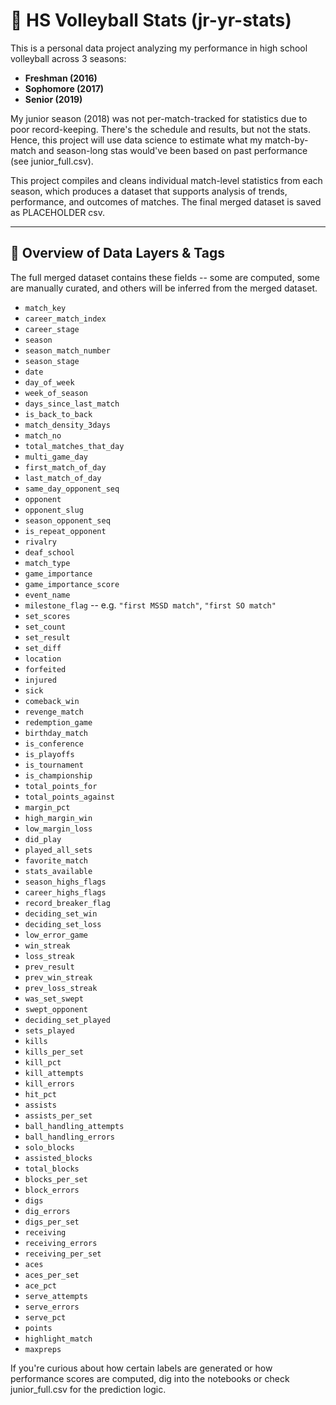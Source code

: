 # 🏐 HS Volleyball Stats (jr-yr-stats)

This is a personal data project analyzing my performance in high school volleyball across 3 seasons:
- **Freshman (2016)**
- **Sophomore (2017)**
- **Senior (2019)**

My junior season (2018) was not per-match-tracked for statistics due to poor record-keeping. There's the schedule and results, but not the stats. Hence, this project will use data science to estimate what my match-by-match and season-long stas would've been based on past performance (see junior_full.csv). 

This project compiles and cleans individual match-level statistics from each season, which produces a dataset that supports analysis of trends, performance, and outcomes of matches. The final merged dataset is saved as PLACEHOLDER csv.

---

## 🧾 Overview of Data Layers & Tags
The full merged dataset contains these fields -- some are computed, some are manually curated, and others will be inferred from the merged dataset. 

- `match_key`
- `career_match_index`
- `career_stage`
- `season`
- `season_match_number`
- `season_stage`
- `date`
- `day_of_week`
- `week_of_season`
- `days_since_last_match`
- `is_back_to_back`
- `match_density_3days`
- `match_no`
- `total_matches_that_day`
- `multi_game_day`
- `first_match_of_day`
- `last_match_of_day`
- `same_day_opponent_seq`
- `opponent`
- `opponent_slug`
- `season_opponent_seq`
- `is_repeat_opponent`
- `rivalry`
- `deaf_school`
- `match_type`
- `game_importance`
- `game_importance_score`
- `event_name`
- `milestone_flag` -- e.g. `"first MSSD match"`, `"first SO match"`
- `set_scores`
- `set_count`
- `set_result`
- `set_diff`
- `location`
- `forfeited`
- `injured`
- `sick`
- `comeback_win`
- `revenge_match`
- `redemption_game`
- `birthday_match`
- `is_conference`
- `is_playoffs`
- `is_tournament`
- `is_championship`
- `total_points_for`
- `total_points_against`
- `margin_pct`
- `high_margin_win`
- `low_margin_loss`
- `did_play`
- `played_all_sets`
- `favorite_match`
- `stats_available`
- `season_highs_flags`
- `career_highs_flags`
- `record_breaker_flag`
- `deciding_set_win`
- `deciding_set_loss`
- `low_error_game`
- `win_streak`
- `loss_streak`
- `prev_result`
- `prev_win_streak`
- `prev_loss_streak`
- `was_set_swept`
- `swept_opponent`
- `deciding_set_played`
- `sets_played`
- `kills`
- `kills_per_set`
- `kill_pct`
- `kill_attempts`
- `kill_errors`
- `hit_pct`
- `assists`
- `assists_per_set`
- `ball_handling_attempts`
- `ball_handling_errors`
- `solo_blocks`
- `assisted_blocks`
- `total_blocks`
- `blocks_per_set`
- `block_errors`
- `digs`
- `dig_errors`
- `digs_per_set`
- `receiving`
- `receiving_errors`
- `receiving_per_set`
- `aces`
- `aces_per_set`
- `ace_pct`
- `serve_attempts`
- `serve_errors`
- `serve_pct`
- `points`
- `highlight_match`
- `maxpreps`

If you're curious about how certain labels are generated or how performance scores are computed, dig into the notebooks or check junior_full.csv for the prediction logic.
